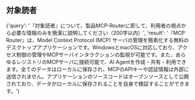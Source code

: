 ## 対象読者

{'query': '『対象読者』について、製品MCP-Routerに即して、利用者の視点から必要な情報のみを簡潔に説明してください（200字以内）', 'result': '『MCP Router』は、Model Context Protocol (MCP) サーバの管理を簡素化する無料のデスクトップアプリケーションです。WindowsとmacOSに対応しており、アクセス制御の管理やMCPサーバインタラクションの監視が可能です。また、あらゆるレジストリのMCPサーバに接続可能で、AI Agentを作成・共有・利用できます。全てのデータはローカルに保存され、MCPのAPIキーや認証情報は外部に送信されません。アプリケーションのソースコードはオープンソースとして公開されており、データがローカルに保存されることを自身で検証することができます。'}